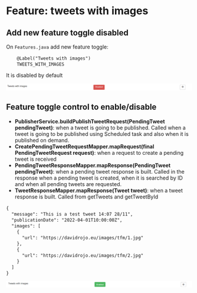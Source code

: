# Feature: tweets with images

## Add new feature toggle disabled

On `Features.java` add new feature toggle:

```
	@Label("Tweets with images")
	TWEETS_WITH_IMAGES
```

It is disabled by default

![tweet-images-disabled](../img/feature-tweet-images/tweet-images-togglz-disabled.png)

## Feature toggle control to enable/disable

- **PublisherService.buildPublishTweetRequest(PendingTweet pendingTweet)**: when a tweet is going to be published. Called when a tweet is going to be published using Scheduled task and also when it is published on demand.
- **CreatePendingTweetRequestMapper.mapRequest(final PendingTweetRequest request)**: when a request to create a pending tweet is received
- **PendingTweetResponseMapper.mapResponse(PendingTweet pendingTweet)**: when a pending tweet response is built. Called in the response when a pending tweet is created, when it is searched by ID and when all pending tweets are requested. 
- **TweetResponseMapper.mapResponse(Tweet tweet)**: when a tweet response is built. Called from getTweets and getTweetById

```
{
  "message": "This is a test tweet 14:07 28/11",
  "publicationDate": "2022-04-01T10:00:00Z",
  "images": [
    {
      "url": "https://davidrojo.eu/images/tfm/1.jpg"
    },
    {
      "url": "https://davidrojo.eu/images/tfm/2.jpg"
    }
  ]
}
```

![tweet-images-enabled](../img/feature-tweet-images/tweet-images-togglz-enabled.png)